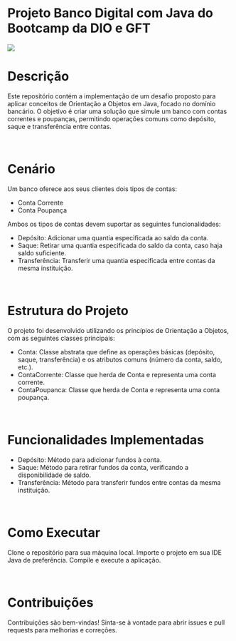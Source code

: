 # Projeto Banco Digital com Java do Bootcamp da DIO e GFT

<img src="http://img.shields.io/static/v1?label=STATUS&message=CONCLUIDO&color=GREEN&style=for-the-badge"/>
<br/>

# Descrição
Este repositório contém a implementação de um desafio proposto para aplicar conceitos de Orientação a Objetos em Java, focado no domínio bancário. O objetivo é criar uma solução que simule um banco com contas correntes e poupanças, permitindo operações comuns como depósito, saque e transferência entre contas.

<br/>

# Cenário
Um banco oferece aos seus clientes dois tipos de contas:

- Conta Corrente
- Conta Poupança
  
Ambos os tipos de contas devem suportar as seguintes funcionalidades:

- Depósito: Adicionar uma quantia especificada ao saldo da conta.
- Saque: Retirar uma quantia especificada do saldo da conta, caso haja saldo suficiente.
- Transferência: Transferir uma quantia especificada entre contas da mesma instituição.

<br/>

# Estrutura do Projeto
O projeto foi desenvolvido utilizando os princípios de Orientação a Objetos, com as seguintes classes principais:

- Conta: Classe abstrata que define as operações básicas (depósito, saque, transferência) e os atributos comuns (número da conta, saldo, etc.).
- ContaCorrente: Classe que herda de Conta e representa uma conta corrente.
- ContaPoupanca: Classe que herda de Conta e representa uma conta poupança.

<br/>

# Funcionalidades Implementadas
- Depósito: Método para adicionar fundos à conta.
- Saque: Método para retirar fundos da conta, verificando a disponibilidade de saldo.
- Transferência: Método para transferir fundos entre contas da mesma instituição.

<br/>

# Como Executar
Clone o repositório para sua máquina local.
Importe o projeto em sua IDE Java de preferência.
Compile e execute a aplicação.

<br/>

# Contribuições
Contribuições são bem-vindas! Sinta-se à vontade para abrir issues e pull requests para melhorias e correções.
